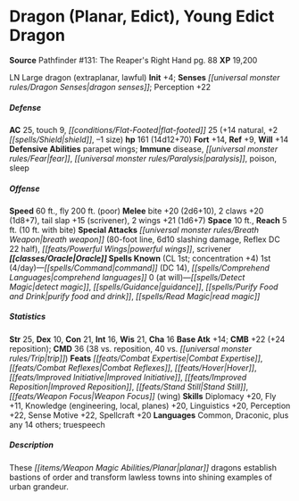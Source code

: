﻿---
cssclass: [monsters]
title1: Dragon (Planar, Edict), Young Edict Dragon
title2: Young Edict Dragon
CR: 12
sources:
- name: "Pathfinder #131: The Reaper's Right Hand"
  page: 88
  link: http://paizo.com/products/btpy9x04?Pathfinder-Adventure-Path-The-Reaper-s-Right-Hand
XP: 19200
alignment: LN
size: Large
type: dragon
subtypes:
- extraplanar
- lawful
initiative:
  bonus: 4
senses:
  dragon senses: true
AC:
  AC: 25
  touch: 9
  flat_footed: 25
  components:
    natural: 14
    shield: 2
    size: -1
HP:
  HP: 161
  long: 14d12+70
saves:
  fort: 14
  ref: 9
  will: 14
defensive_abilities:
- parapet wings
immunities:
- disease
- fear
- paralysis
- poison
- sleep
speeds:
  base: 60
  fly: 200
  fly_maneuverability: poor
attacks:
  melee:
  - - text: bite +20 (2d6+10)
      entries:
      - - damage: 2d6+10
      attack: bite
      bonus:
      - 20
    - text: 2 claws +20 (1d8+7)
      entries:
      - - damage: 1d8+7
      count: 2
      attack: claws
      bonus:
      - 20
    - text: tail slap +15 (scrivener)
      entries:
      - - effect: scrivener
      attack: tail slap
      bonus:
      - 15
    - text: 2 wings +21 (1d6+7)
      entries:
      - - damage: 1d6+7
      count: 2
      attack: wings
      bonus:
      - 21
  special:
  - breath weapon (80-foot line, 6d10 slashing damage, Reflex DC 22 half)
  - powerful wings
  - scrivener
space: 10
reach: 5
reach_other: 10 ft. with bite
spells:
  entries:
  - name: command
    source: Oracle
    level: 1
    DC: 14
  - name: comprehend languages
    source: Oracle
    level: 1
  - name: detect magic
    source: Oracle
    level: 0
  - name: guidance
    source: Oracle
    level: 0
  - name: purify food and drink
    source: Oracle
    level: 0
  - name: read magic
    source: Oracle
    level: 0
  sources:
  - name: Oracle
    type: known
    CL: 1
    concentration: 4
    slots:
      1: 4
      0: at-will
ability_scores:
  STR: 25
  DEX: 10
  CON: 21
  INT: 16
  WIS: 21
  CHA: 16
BAB: 14
CMB: 22
CMB_other: +24 reposition
CMD: 36
CMD_other: 38 vs. reposition, 40 vs. trip
feats:
- name: Combat Expertise
- name: Combat Reflexes
- name: Hover
- name: Improved Initiative
- name: Improved Reposition
- name: Stand Still
- name: Weapon Focus (wing)
skills:
  Diplomacy: 20
  Fly: 11
  Knowledge (engineering): 20
  Knowledge (local): 20
  Knowledge (planes): 20
  Linguistics: 20
  Perception: 22
  Sense Motive: 22
  Spellcraft: 20
languages:
- Common
- Draconic
- plus any 14 others
- truespeech
desc_long: These planar dragons establish bastions of order and transform lawless
  towns into shining examples of urban grandeur.

---

# Dragon (Planar, Edict), Young Edict Dragon

**Source** Pathfinder #131: The Reaper's Right Hand pg. 88
**XP** 19,200

LN Large dragon (extraplanar, lawful)
**Init** +4; **Senses** _[[universal monster rules/Dragon Senses|dragon senses]]_; Perception +22

##### Defense

**AC** 25, touch 9, _[[conditions/Flat-Footed|flat-footed]]_ 25 (+14 natural, +2 _[[spells/Shield|shield]]_, –1 size)
**hp** 161 (14d12+70)
**Fort** +14, **Ref** +9, **Will** +14
**Defensive Abilities** parapet wings; **Immune** disease, _[[universal monster rules/Fear|fear]]_, _[[universal monster rules/Paralysis|paralysis]]_, poison, sleep

##### Offense
**Speed** 60 ft., fly 200 ft. (poor)
**Melee** bite +20 (2d6+10), 2 claws +20 (1d8+7), tail slap +15 (scrivener), 2 wings +21 (1d6+7)
**Space** 10 ft., **Reach** 5 ft. (10 ft. with bite)
**Special Attacks** _[[universal monster rules/Breath Weapon|breath weapon]]_ (80-foot line, 6d10 slashing damage, Reflex DC 22 half), _[[feats/Powerful Wings|powerful wings]]_, scrivener
**_[[classes/Oracle|Oracle]]_ Spells Known** (CL 1st; concentration +4)
1st (4/day)—_[[spells/Command|command]]_ (DC 14), _[[spells/Comprehend Languages|comprehend languages]]_ 
0 (at will)—_[[spells/Detect Magic|detect magic]]_, _[[spells/Guidance|guidance]]_, _[[spells/Purify Food and Drink|purify food and drink]]_, _[[spells/Read Magic|read magic]]_

##### Statistics
**Str** 25, **Dex** 10, **Con** 21, **Int** 16, **Wis** 21, **Cha** 16
**Base Atk** +14; **CMB** +22 (+24 reposition); **CMD** 36 (38 vs. reposition, 40 vs. _[[universal monster rules/Trip|trip]]_)
**Feats** _[[feats/Combat Expertise|Combat Expertise]]_, _[[feats/Combat Reflexes|Combat Reflexes]]_, _[[feats/Hover|Hover]]_, _[[feats/Improved Initiative|Improved Initiative]]_, _[[feats/Improved Reposition|Improved Reposition]]_, _[[feats/Stand Still|Stand Still]]_, _[[feats/Weapon Focus|Weapon Focus]]_ (wing)
**Skills** Diplomacy +20, Fly +11, Knowledge (engineering, local, planes) +20, Linguistics +20, Perception +22, Sense Motive +22, Spellcraft +20
**Languages** Common, Draconic, plus any 14 others; truespeech

##### Description

These _[[items/Weapon Magic Abilities/Planar|planar]]_ dragons establish bastions of order and transform lawless towns into shining examples of urban grandeur.